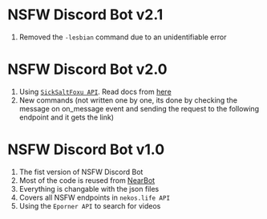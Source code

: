 # NSFW Discord Bot v2.1

1. Removed the `-lesbian` command due to an unidentifiable error

# NSFW Discord Bot v2.0

1. Using [`SickSaltFoxu API`](https://docs.l0calserve4.ml/). Read docs from [here](https://docs.l0calserve4.ml/v/english/hmtai-port-api/hmtai-port-or-or-categories)
2. New commands (not written one by one, its done by checking the message on on_message event and sending the request to the following endpoint and it gets the link)

# NSFW Discord Bot v1.0

1. The fist version of NSFW Discord Bot
2. Most of the code is reused from [NearBot](https://github.com/hirusha-adi/Near)
3. Everything is changable with the json files
4. Covers all NSFW endpoints in `nekos.life API`
5. Using the `Eporner API` to search for videos
